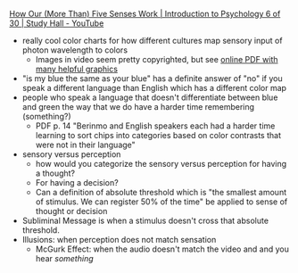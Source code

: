 [How Our (More Than) Five Senses Work | Introduction to Psychology 6 of 30 | Study Hall - YouTube](https://www.youtube.com/watch?v=mb9gBTCPLXY)

- really cool color charts for how different cultures map sensory input of photon wavelength to colors
	- Images in video seem pretty copyrighted, but see [online PDF with many helpful graphics](https://ocw.mit.edu/courses/9-59j-lab-in-psycholinguistics-spring-2017/6aae03e88b3bd1007eccf1df4a359b62_MIT9_59jS17_lec14.pdf)
- "is my blue the same as your blue" has a definite answer of "no" if you speak a different language than English which has a different color map 
- people who speak a language that doesn't differentiate between blue and green the way that we do have a harder time remembering (something?)
	- PDF p. 14 "Berinmo and English speakers each had a harder time learning to sort chips into categories based on color contrasts that were not in their language"
- sensory versus perception 
	- how would you categorize the sensory versus perception for having a thought? 
	- For having a decision?
	- Can a definition of absolute threshold which is "the smallest amount of stimulus. We can register 50% of the time" be applied to sense of thought or decision
- Subliminal Message is when a stimulus doesn't cross that absolute threshold. 
- Illusions: when perception does not match sensation 
	- McGurk Effect: when the audio doesn't match the video and and you hear *something*
